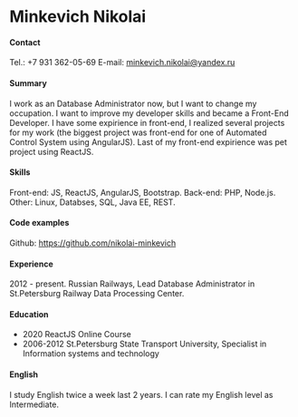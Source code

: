 # Minkevich Nikolai
#### Contact
Tel.: +7 931 362-05-69
E-mail: minkevich.nikolai@yandex.ru
#### Summary
I work as an Database Administrator now, but I want to change my occupation. I want to improve my developer skills and became a Front-End Developer.
I have some expirience in front-end, I realized several projects for my work (the biggest project was front-end for one of Automated Control System using AngularJS).
Last of my front-end expirience was pet project using ReactJS.
#### Skills
Front-end: JS, ReactJS, AngularJS, Bootstrap. Back-end: PHP, Node.js. Other: Linux, Databses, SQL, Java EE, REST.
#### Code examples 
Github: https://github.com/nikolai-minkevich
#### Experience 
2012 - present. Russian Railways, Lead Database Administrator in St.Petersburg
Railway Data Processing Center.
#### Education 
* 2020 ReactJS Online Course
* 2006-2012 St.Petersburg State Transport University, Specialist in Information systems and technology
#### English 
I study English twice a week last 2 years. I can rate my English level as Intermediate.